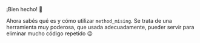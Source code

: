 ¡Bien hecho! :tada:

Ahora sabés qué es y cómo utilizar `method_mising`. Se trata de una herramienta muy poderosa, que usada adecuadamente, pueder servir para eliminar mucho código repetido :wink: